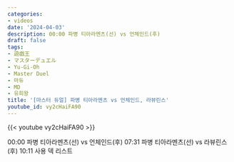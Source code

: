 ```yaml
---
categories:
- videos
date: '2024-04-03'
description: 00:00 파병 티아라멘츠(선) vs 언체인드(후)
draft: false
tags:
- 遊戯王
- マスターデュエル
- Yu-Gi-Oh
- Master Duel
- 마듀
- MD
- 유희왕
title: '[마스터 듀얼] 파병 티아라멘츠 vs 언체인드, 라뷰린스'
youtube_id: vy2cHaiFA90
---
```



{{< youtube vy2cHaiFA90 >}}

00:00 파병 티아라멘츠(선) vs 언체인드(후)
07:31 파병 티아라멘츠(선) vs 라뷰린스(후)
10:11 사용 덱 리스트